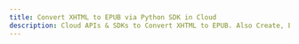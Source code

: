 ---title: Convert XHTML to EPUB via Python SDK in Clouddescription: Cloud APIs & SDKs to Convert XHTML to EPUB. Also Create, Edit & Render Microsoft Word & OpenOffice documents in the Cloud.---